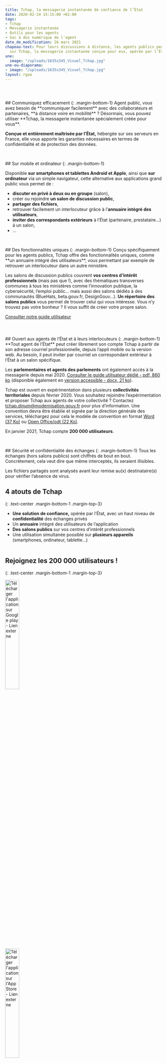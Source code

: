 ```yaml
---
title: Tchap, la messagerie instantanée de confiance de l’État
date: 2020-02-24 15:15:00 +01:00
tags:
- Tchap
- Messagerie instantanée
- Outils pour les agents
- Sac à dos numérique de l'agent
date_de_modification: 26 mars 2021
chapeau-text: Pour leurs discussions à distance, les agents publics peuvent compter
  sur Tchap, la messagerie instantanée conçue pour eux, opérée par l’État.
une:
  image: "/uploads/1635x345_Visuel_Tchap.jpg"
une-ou-diaporama:
- image: "/uploads/1635x345_Visuel_Tchap.jpg"
layout: rgaa
---
```


<div class="conteneur-iframe seize-neuvieme">
<div class="dailymotion_player" width="100%" height="100%" videoID="x7qn13j" theme="light" rel="0" controls="1" showinfo="1" autoplay="0"></div>
</div>
<br>

<figure class='image-left' style='width: 6%;'><img src="/uploads/chat.png" alt=""></figure>## Communiquez efficacement
{: .margin-bottom-1}
Agent public, vous avez besoin de **communiquer facilement** avec des collaborateurs et partenaires, **à distance voire en mobilité** ? Désormais, vous pouvez utiliser **Tchap, la messagerie instantanée spécialement créée pour vous**.

**Conçue et entièrement maîtrisée par l’État,** hébergée sur ses serveurs en France, elle vous apporte les garanties nécessaires en termes de confidentialité et de protection des données.
<br>
<br>

<figure class='image-left' style='width: 7%;'>
<img src="/uploads/ipad.png" alt="">
</figure>## Sur mobile et ordinateur
{: .margin-bottom-1}

Disponible **sur smartphones et tablettes Android et Apple**, ainsi que **sur ordinateur** via un simple navigateur, cette alternative aux applications grand public vous permet de :

* **discuter en privé à deux ou en groupe** (salon),
* créer ou rejoindre **un salon de discussion public**,
* **partager des fichiers**,
* retrouver facilement un interlocuteur grâce à l’**annuaire intégré des utilisateurs**,
* **inviter des correspondants extérieurs** à l’État (partenaire, prestataire…) à un salon,
* …
  <br>
  <br>

<figure class='image-left' style='width: 6%;'>
<img src="/uploads/picto-intervention.png" alt="">
</figure>## Des fonctionnalités uniques
{: .margin-bottom-1}
Conçu spécifiquement pour les agents publics, Tchap offre des fonctionnalités uniques, comme **un annuaire intégré des utilisateurs**, vous permettant par exemple de retrouver un interlocuteur dans un autre ministère.

Les salons de discussion publics couvrent **vos centres d’intérêt professionnels** (mais pas que !), avec des thématiques transverses communes à tous les ministères comme l’innovation publique, la cybersécurité, l’emploi public… mais aussi des salons dédiés à des communautés (BlueHats, beta.gouv.fr, DesignGouv…). **Un répertoire des salons publics** vous permet de trouver celui qui vous intéresse. Vous n’y trouvez pas votre bonheur ? Il vous suffit de créer votre propre salon.
<div class="lien-important"> <p class="text-center margin-bottom-0"><a href="https://tchap.beta.gouv.fr/prise-en-main">Consulter notre guide utilisateur</a></p> </div>
<p class="text-center" style="margin-top: 0px; margin-bottom: 40px"></p>

<figure class='image-left' style='width: 6%;'>
<img src="/uploads/group-bleu.png" alt="">
</figure>## Ouvert aux agents de l’État et à leurs interlocuteurs
{: .margin-bottom-1}
**Tout agent de l’État** peut créer librement son compte Tchap à partir de son adresse courriel professionnelle, depuis l’appli mobile ou la version web. Au besoin, il peut inviter par courriel un correspondant extérieur à l’État à un salon spécifique. 

Les **parlementaires et agents des parlements** ont également accès à la messagerie depuis mai 2020. [Consulter le guide utilisateur dédié - pdf, 860 ko](/uploads/tchap-prise-en-main_parlementaires.pdf) (disponible également en [version accessible - docx, 21 ko](/uploads/tchap-prise-en-main-parlementaires-version-accessible.docx)).

Tchap est ouvert en expérimentation dans plusieurs **collectivités territoriales** depuis février 2020. Vous souhaitez rejoindre l’expérimentation et proposer Tchap aux agents de votre collectivité ? Contactez [tchap.dinum@modernisation.gouv.fr](mailto:tchap.dinum@modernisation.gouv.fr) pour plus d’information. Une convention devra être établie et signée par la direction générale des services, téléchargez pour cela le modèle de convention en format [Word (37 Ko)](/uploads/CONVENTION-DE-SERVICE-TCHAP.DOCX "Télécharger le modèle de convention au format Word - 37 Ko") ou [Open Office/odt (22 Ko)](/uploads/CONVENTION-DE-SERVICE-TCHAP.odt "Télécharger le modèle de convention au format Open Office/Odt - 22 Ko").

En janvier 2021, Tchap compte **200 000 utilisateurs**.
<br>
<br>

<figure class='image-left' style='width: 6%;'>
<img src="/uploads/shield-bleu.png" alt="">
</figure>## Sécurité et confidentialité des échanges
{: .margin-bottom-1}
Tous les échanges (hors salons publics) sont chiffrés de bout en bout. Concrètement, cela veut dire que même interceptés, ils seraient illisibles.

Les fichiers partagés sont analysés avant leur remise au(x) destinataire(s) pour vérifier l’absence de virus.
<br>

## 4 atouts de Tchap
{: .text-center .margin-bottom-1 .margin-top-3}

* **Une solution de confiance,** opérée par l’État, avec un haut niveau de **confidentialité** des échanges privés
* Un **annuaire** intégré des utilisateurs de l’application
* **Des salons publics** sur vos centres d’intérêt professionnels
* Une utilisation simultanée possible sur **plusieurs appareils** (smartphones, ordinateur, tablette…)
  <br>
  <br>

## Rejoignez les 200 000 utilisateurs !
{: .text-center .margin-bottom-1 .margin-top-3}

<p><a href="https://play.google.com/store/apps/details?id=fr.gouv.tchap.a"><img src="/uploads/googleplay.png" class="image-center" style="width: 30%;" alt="Télécharger l'application sur Google play - Lien externe"></a></p>
<p><a href="https://apps.apple.com/fr/app/tchap/id1446253779"><img src="/uploads/appstore.png" class='image-center' style='width: 30%;' alt="Télécharger l'application sur l'App Store - Lien externe"></a></p>

### Et en version web
{: .text-center .margin-bottom-0}
<p class="text-center"><a href="https://tchap.gouv.fr/">sur tchap.gouv.fr<img src="/uploads/monitor.png" class='image-center' style='width: 10%;' alt="tchap.gouv.fr - Lien externe"></a></p>

<div class="encadre noir">
<p class="margin-top-3"><strong>Vous souhaitez faire la promotion de Tchap au sein de votre administration ?</strong></p>
<p>Vous pouvez utiliser la vidéo présente en haut de cette page pour vos sites Intranet et lettres internes en l’embarquant directement <a href="https://dai.ly/k6fDaH7umhtmnavFIcf" title="Accéder à la page de cette vidéo, sur notre chaîne Dailymotion - Lien externe">depuis notre chaîne Dailymotion</a>. Nous pouvons aussi vous fournir le fichier vidéo pour que vous puissiez la diffuser par exemple sur les écrans dans les espaces communs de votre administration&nbsp;; pour cela, envoyez un courriel au service communication de la DINUM à <a href="mailto:communication.dinum@modernisation.gouv.fr" title="Envoyer un courriel à communication.dinum@modernisation.gouv.fr">communication.dinum@modernisation.gouv.fr</a>.</p></div>
<br>
*Tchap est un service interministériel créé et opéré par la direction interministérielle du numérique (DINUM), dans le cadre de **[TECH.GOUV](/publications/tech-gouv-strategie-et-feuille-de-route-2019-2021/)**, le programme d’accélération de la transformation numérique du service public.* <br>
*Tchap s’appuie sur un **logiciel open source** ([Riot](https://about.riot.im/ "Riot - Lien externe)) et un standard ouvert ([Matrix](https://matrix.org/ "Matrix - Lien externe")).*
<br>
<br>
Pour toute sollicitation relative au déploiement de Tchap, vous pouvez contacter l'équipe à [tchap@beta.gouv.fr](mailto:tchap@beta.gouv.fr).

**Tchap ne fonctionne pas normalement ?
Vous avez besoin d'aide pour vous en servir ?**
Le support est joignable à l'adresse [support@tchap.beta.gouv.fr](mailto:support@tchap.beta.gouv.fr).

**Découvrir aussi :**

* [Webconférence : quels outils pour les agents de l’État pendant la crise Covid-19 ?](/outils-agents/organiser-webconference-outils-agents-etat/)

* [Audioconférence de l’État](/outils-agents/audioconference-etat/)
